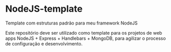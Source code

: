 # NodeJS-template
Template com estruturas padrão para meu framework NodeJS

Este repositório deve ser utilizado como template para os projetos de web apps NodeJS + Express + Handlebars + MongoDB, para agilizar o processo de configuração e desenvolvimento.
